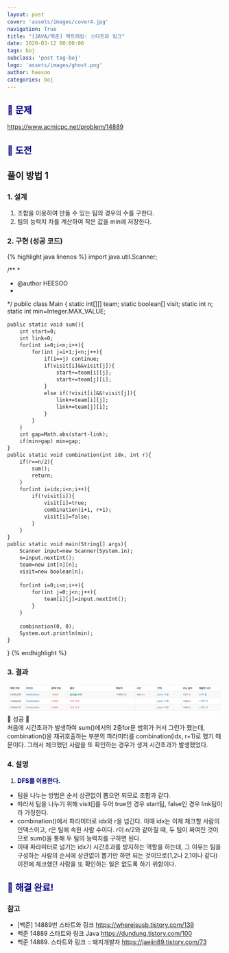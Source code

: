 ```yaml
---
layout: post
cover: 'assets/images/cover4.jpg'
navigation: True
title: "[JAVA/백준] 백트래킹: 스타트와 링크"
date: 2020-03-12 00:00:00
tags: boj
subclass: 'post tag-boj'
logo: 'assets/images/ghost.png'
author: heesoo
categories: boj
---
```

## <span style="color:navy">👀 문제</span>
<https://www.acmicpc.net/problem/14889>

## <span style="color:navy">👊 도전</span>

## 풀이 방법 1

### 1. 설계
1. 조합을 이용하여 만들 수 있는 팀의 경우의 수를 구한다.
2. 팀의 능력치 차를 계산하여 작은 값을 min에 저장한다.

### 2. 구현 (성공 코드)
{% highlight java linenos %}
import java.util.Scanner;

/**
 * 
 * @author HEESOO
 *
 */
public class Main {
	static int[][] team;
	static boolean[] visit;
	static int n;
	static int min=Integer.MAX_VALUE;
	
	public static void sum(){
		int start=0;
		int link=0;
		for(int i=0;i<n;i++){
			for(int j=i+1;j<n;j++){
				if(i==j) continue;
				if(visit[i]&&visit[j]){
					start+=team[i][j];
					start+=team[j][i];
				}
				else if(!visit[i]&&!visit[j]){
					link+=team[i][j];
					link+=team[j][i];
				}
			}
		}
		int gap=Math.abs(start-link);
		if(min>gap) min=gap;
	}
	public static void combination(int idx, int r){
		if(r==n/2){
			sum();
			return;
		}
		for(int i=idx;i<n;i++){
			if(!visit[i]){
				visit[i]=true;
				combination(i+1, r+1);
				visit[i]=false;
			}
		}
	}
	public static void main(String[] args){
		Scanner input=new Scanner(System.in);
		n=input.nextInt();
		team=new int[n][n];
		visit=new boolean[n];
		
		for(int i=0;i<n;i++){
			for(int j=0;j<n;j++){
				team[i][j]=input.nextInt();
			}
		}
		
		combination(0, 0);
		System.out.println(min);
	}
}
 {% endhighlight %}

### 3. 결과
![실행결과](./assets/images/200312_1.PNG)
🤟 성공 🤟  
처음에 시간초과가 발생하여 sum()에서의 2중for문 범위가 커서 그런가 했는데, combination()을 재귀호출하는 부분의 파라미터를 combination(idx, r+1)로 했기 때문이다. 그래서 체크했던 사람을 또 확인하는 경우가 생겨 시간초과가 발생했었다.

### 4. 설명
1. **<span style="color:navy">DFS를 이용한다.</span>**
- 팀을 나누는 방법은 순서 상관없이 뽑으면 되므로 조합과 같다.
- 따라서 팀을 나누기 위해 visit[]를 두어 true인 경우 start팀, false인 경우 link팀이라 가정한다.
- combination()에서 파라미터로 idx와 r을 넘긴다. 이때 idx는 이제 체크할 사람의 인덱스이고, r은 팀에 속한 사람 수이다. r이 n/2와 같아질 때, 두 팀이 짜여진 것이므로 sum()을 통해 두 팀의 능력치를 구하면 된다.
- 이때 파라미터로 넘기는 idx가 시간초과를 방지하는 역할을 하는데, 그 이유는 팀을 구성하는 사람의 순서에 상관없이 뽑기만 하면 되는 것이므로(1,2나 2,1이나 같다) 이전에 체크했던 사람을 또 확인하는 일은 없도록 하기 위함이다.

## <span style="color:navy">👏 해결 완료!</span>

### 참고
- [백준] 14889번 스타트와 링크 <https://whereisusb.tistory.com/139>
- 백준 14889 스타트와 링크 Java <https://dundung.tistory.com/100>
- 백준 14889. 스타트와 링크 :: 돼지개발자 <https://jaejin89.tistory.com/73>